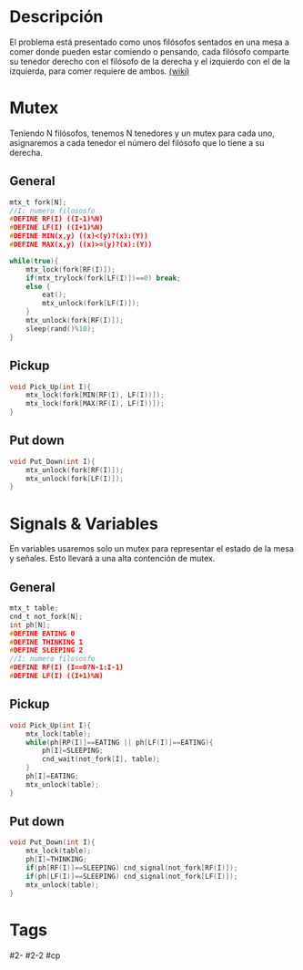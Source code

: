 # Descripción
El problema está presentado como unos filósofos sentados en una mesa a comer donde pueden estar comiendo o pensando, cada filósofo comparte su tenedor derecho con el filósofo de la derecha y el izquierdo con el de la izquierda, para comer requiere de ambos.
[(wiki)](https://es.wikipedia.org/wiki/Problema_de_la_cena_de_los_fil%C3%B3sofos)
# Mutex
Teniendo N filósofos, tenemos N tenedores y un mutex para cada uno, asignaremos a cada tenedor el número del filósofo que lo tiene a su derecha.
## General
```c
mtx_t fork[N];
//I: numero filososfo
#DEFINE RF(I) ((I-1)%N)
#DEFINE LF(I) ((I+1)%N)
#DEFINE MIN(x,y) ((x)<(y)?(x):(Y))
#DEFINE MAX(x,y) ((x)>=(y)?(x):(Y))

while(true){
	mtx_lock(fork[RF(I)]);
	if(mtx_trylock(fork[LF(I)])==0) break;
	else {
		eat();
		mtx_unlock(fork[LF(I)]);
	}
	mtx_unlock(fork[RF(I)]);
	sleep(rand()%10);
}
```
## Pickup
```c
void Pick_Up(int I){
	mtx_lock(fork[MIN(RF(I), LF(I))]);
	mtx_lock(fork[MAX(RF(I), LF(I))]);
}
```
## Put down
```c
void Put_Down(int I){
	mtx_unlock(fork[RF(I)]);
	mtx_unlock(fork[LF(I)]);
}
```
# Signals & Variables
En variables usaremos solo un mutex para representar el estado de la mesa y señales. Esto llevará a una alta contención de mutex.
## General
```c
mtx_t table;
cnd_t not_fork[N];
int ph[N];
#DEFINE EATING 0
#DEFINE THINKING 1
#DEFINE SLEEPING 2
//I: numero filososfo
#DEFINE RF(I) (I==0?N-1:I-1)
#DEFINE LF(I) ((I+1)%N)
```
## Pickup
```c
void Pick_Up(int I){
	mtx_lock(table);
	while(ph[RP(I)]==EATING || ph[LF(I)]==EATING){
		ph[I]=SLEEPING;
		cnd_wait(not_fork[I], table);
	}
	ph[I]=EATING;
	mtx_unlock(table);
}
```
## Put down
```c
void Put_Down(int I){
	mtx_lock(table);
	ph[I]=THINKING;
	if(ph[RF(I)]==SLEEPING) cnd_signal(not_fork[RF(I)]);
	if(ph[LF(I)]==SLEEPING) cnd_signal(not_fork[LF(I)]);
	mtx_unlock(table);
}
```
# Tags
#2-
#2-2
#cp
